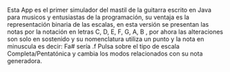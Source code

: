 Esta App es el primer simulador del mastil de la guitarra escrito en Java para musicos y entusiastas de la programación, su ventaja es la representación binaria de las escalas, en esta versión se presentan las notas por la notación en letras C, D, E, F, G, A, B , por ahora las alteraciones son solo en sostenido y su nomenclatura utiliza un punto y la nota en minuscula es decir: Fa# sería .f Pulsa sobre el tipo de escala Completa/Pentatónica y cambia los modos relacionados con su nota generadora.
